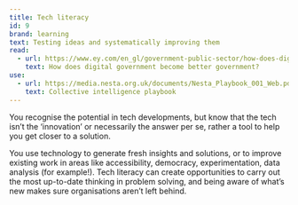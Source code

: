 ```yaml
---
title: Tech literacy
id: 9
brand: learning
text: Testing ideas and systematically improving them
read:
  - url: https://www.ey.com/en_gl/government-public-sector/how-does-digital-government-become-better-government
    text: How does digital government become better government?
use:
  - url: https://media.nesta.org.uk/documents/Nesta_Playbook_001_Web.pdf
    text: Collective intelligence playbook
---
```

You recognise the potential in tech developments, but know that the tech isn’t the ‘innovation’ or necessarily the answer per se, rather a tool to help you get closer to a solution.

You use technology to generate fresh insights and solutions, or to improve existing work in areas like accessibility, democracy, experimentation, data analysis (for example!). Tech literacy can create opportunities to carry out the most up-to-date thinking in problem solving, and being aware of what’s new makes sure organisations aren’t left behind.